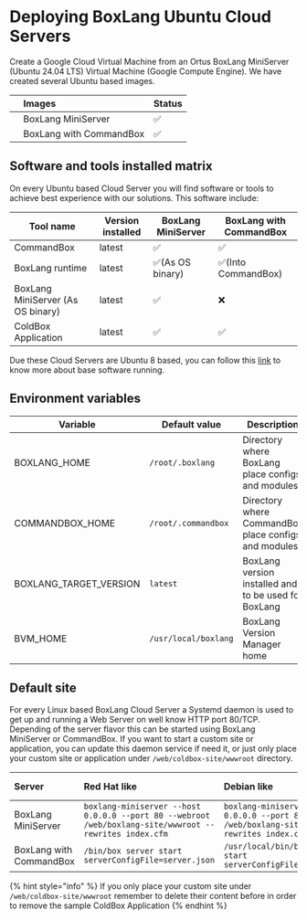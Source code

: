 # Deploying BoxLang Ubuntu Cloud Servers

Create a Google Cloud Virtual Machine from an Ortus BoxLang MiniServer \(Ubuntu 24.04 LTS\) Virtual Machine \(Google Compute Engine\).  We have created several Ubuntu based images.

|  | Images | Status |
| :--- | :--- | :--- |
|  | BoxLang MiniServer | :white_check_mark: |
|  | BoxLang with CommandBox | :white_check_mark: |

## Software and tools installed matrix

On every Ubuntu based Cloud Server you will find software or tools to achieve best experience with our solutions. This software include:

|**Tool name**|**Version installed**|**BoxLang MiniServer**|**BoxLang with CommandBox**|
|-------------|---------------------|------------------------------|---------------------------|
|CommandBox   |latest| :white_check_mark:           | :white_check_mark:        |
|BoxLang runtime|latest|:white_check_mark:(As OS binary)|:white_check_mark:(Into CommandBox)|
|BoxLang MiniServer (As OS binary)|latest|:white_check_mark:|:x:|
|ColdBox Application|latest|:white_check_mark:|:white_check_mark:|

Due these Cloud Servers are Ubuntu 8 based, you can follow this [link](https://cloud.google.com/compute/docs/images/os-details#ubuntu_lts) to know more about base software running.

## Environment variables

|**Variable**|**Default value**|**Description**|
|-------------|-----------------|--------------|
|BOXLANG_HOME|`/root/.boxlang`|Directory where BoxLang place configs and modules|
|COMMANDBOX_HOME|`/root/.commandbox`|Directory where CommandBox place configs and modules|
|BOXLANG_TARGET_VERSION|`latest`|BoxLang version installed and to be used for BoxLang|
|BVM_HOME| `/usr/local/boxlang`|BoxLang Version Manager home|

## Default site
For every Linux based BoxLang Cloud Server a Systemd daemon is used to get up and running a Web Server on well know HTTP port 80/TCP. Depending of the server flavor this can be started using BoxLang MiniServer or CommandBox. If you want to start a custom site or application, you can update this daemon service if need it, or just only place your custom site or application under `/web/coldbox-site/wwwroot` directory.

|Server|Red Hat like|Debian like|Daemon name|
|:-----|:-----------|:----------|:----------|
|BoxLang MiniServer|`boxlang-miniserver --host 0.0.0.0 --port 80 --webroot /web/boxlang-site/wwwroot --rewrites index.cfm`|`boxlang-miniserver --host 0.0.0.0 --port 80 --webroot /web/boxlang-site/wwwroot --rewrites index.cfm`|boxlang-miniserver|
|BoxLang with CommandBox|`/bin/box server start serverConfigFile=server.json`|`/usr/local/bin/box server start serverConfigFile=server.json`|coldbox-site|

{% hint style="info" %}
If you only place your custom site under `/web/coldbox-site/wwwroot` remember to delete their content before in order to remove the sample ColdBox Application
{% endhint %}
